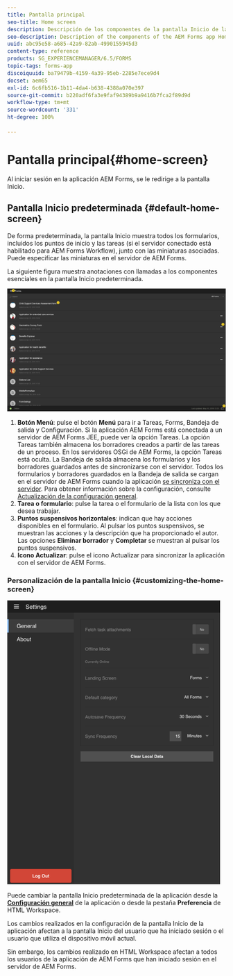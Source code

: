 ```yaml
---
title: Pantalla principal
seo-title: Home screen
description: Descripción de los componentes de la pantalla Inicio de la aplicación AEM Forms
seo-description: Description of the components of the AEM Forms app Home screen
uuid: abc95e58-a685-42a9-82ab-4990155945d3
content-type: reference
products: SG_EXPERIENCEMANAGER/6.5/FORMS
topic-tags: forms-app
discoiquuid: ba79479b-4159-4a39-95eb-2285e7ece9d4
docset: aem65
exl-id: 6c6fb516-1b11-4da4-b638-4388a070e397
source-git-commit: b220adf6fa3e9faf94389b9a9416b7fca2f89d9d
workflow-type: tm+mt
source-wordcount: '331'
ht-degree: 100%

---
```


# Pantalla principal{#home-screen}

Al iniciar sesión en la aplicación AEM Forms, se le redirige a la pantalla Inicio.

## Pantalla Inicio predeterminada {#default-home-screen}

De forma predeterminada, la pantalla Inicio muestra todos los formularios, incluidos los puntos de inicio y las tareas (si el servidor conectado está habilitado para AEM Forms Workflow), junto con las miniaturas asociadas. Puede especificar las miniaturas en el servidor de AEM Forms.

La siguiente figura muestra anotaciones con llamadas a los componentes esenciales en la pantalla Inicio predeterminada.

![Pantalla Inicio de la aplicación Forms](assets/home-screen-1.png)

<!--Click to enlarge

![home-screen-1-1](assets/home-screen-1-1.png)-->

1. **Botón Menú**: pulse el botón **Menú** para ir a Tareas, Forms, Bandeja de salida y Configuración. Si la aplicación AEM Forms está conectada a un servidor de AEM Forms JEE, puede ver la opción Tareas. La opción Tareas también almacena los borradores creados a partir de las tareas de un proceso. En los servidores OSGi de AEM Forms, la opción Tareas está oculta. La Bandeja de salida almacena los formularios y los borradores guardados antes de sincronizarse con el servidor. Todos los formularios y borradores guardados en la Bandeja de salida se cargan en el servidor de AEM Forms cuando la aplicación [se sincroniza con el servidor](../../forms/using/sync-app.md). Para obtener información sobre la configuración, consulte [Actualización de la configuración general](../../forms/using/update-general-settings.md).
1. **Tarea o formulario**: pulse la tarea o el formulario de la lista con los que desea trabajar.
1. **Puntos suspensivos horizontales**: indican que hay acciones disponibles en el formulario. Al pulsar los puntos suspensivos, se muestran las acciones y la descripción que ha proporcionado el autor. Las opciones **Eliminar borrador** y **Completar** se muestran al pulsar los puntos suspensivos.
1. **Icono Actualizar**: pulse el icono Actualizar para sincronizar la aplicación con el servidor de AEM Forms.

### Personalización de la pantalla Inicio {#customizing-the-home-screen}

![Configuración general](assets/gen-settings.png)

Puede cambiar la pantalla Inicio predeterminada de la aplicación desde la **[Configuración general](../../forms/using/update-general-settings.md)** de la aplicación o desde la pestaña **Preferencia** de HTML Workspace.

Los cambios realizados en la configuración de la pantalla Inicio de la aplicación afectan a la pantalla Inicio del usuario que ha iniciado sesión o el usuario que utiliza el dispositivo móvil actual.

Sin embargo, los cambios realizado en HTML Workspace afectan a todos los usuarios de la aplicación de AEM Forms que han iniciado sesión en el servidor de AEM Forms.
